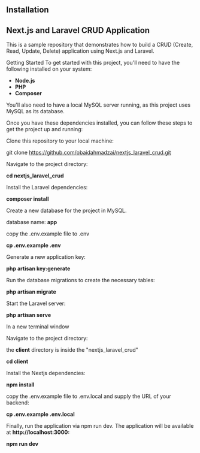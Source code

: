 ## Installation

## Next.js and Laravel CRUD Application

This is a sample repository that demonstrates how to build a CRUD (Create, Read, Update, Delete) application using Next.js and Laravel.

Getting Started
To get started with this project, you'll need to have the following installed on your system:

-   **Node.js**
-   **PHP**
-   **Composer**

You'll also need to have a local MySQL server running, as this project uses MySQL as its database.

Once you have these dependencies installed, you can follow these steps to get the project up and running:

Clone this repository to your local machine:

git clone https://github.com/obaidahmadzai/nextjs_laravel_crud.git

Navigate to the project directory:

**cd nextjs_laravel_crud**

Install the Laravel dependencies:

**composer install**

Create a new database for the project in MySQL.

database name: **app**

copy the .env.example file to .env

**cp .env.example .env**

Generate a new application key:

**php artisan key:generate**

Run the database migrations to create the necessary tables:

**php artisan migrate**

Start the Laravel server:

**php artisan serve**

In a new terminal window

Navigate to the project directory:

the **client** directory is inside the "nextjs_laravel_crud"

**cd client**

Install the Nextjs dependencies:

**npm install**

copy the .env.example file to .env.local and supply the URL of your backend:

**cp .env.example .env.local**

Finally, run the application via npm run dev. The application will be available at **http://localhost:3000:**

**npm run dev**
